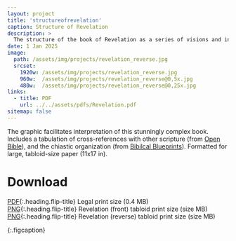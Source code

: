 ```yaml
---
layout: project
title: 'structureofrevelation'
caption: Structure of Revelation
description: >
  The structure of the book of Revelation as a series of visions and interludes.
date: 1 Jan 2025
image: 
  path: /assets/img/projects/revelation_reverse.jpg
  srcset: 
    1920w: /assets/img/projects/revelation_reverse.jpg
    960w:  /assets/img/projects/revelation_reverse@0,5x.jpg
    480w:  /assets/img/projects/revelation_reverse@0,25x.jpg
links:
  - title: PDF
    url: ../../assets/pdfs/Revelation.pdf
sitemap: false
---
```


The graphic facilitates interpretation of this stunningly complex book. Includes a tabulation of cross-references with other scripture (from [Open Bible](https://www.openbible.info/labs/cross-references/)), and the chiastic organization (from [Bibilcal Blueprints](https://revelation.biblicalblueprints.com/home)). Formatted for large, tabloid-size paper (11x17 in).

# Download
[PDF](../assets/pdfs/Revelation.pdf){:.heading.flip-title} <span class="icon-file-pdf"></span> Legal print size (0.4 MB)  
[PNG](../assets/img/projects/revelation_front.png){:.heading.flip-title} <span class="icon-file-picture"></span> Revelation (front) tabloid print size (size MB)  
[PNG](../assets/img/projects/revelation_reverse.png){:.heading.flip-title} <span class="icon-file-picture"></span> Revelation (reverse) tabloid print size (size MB)

{:.figcaption}
